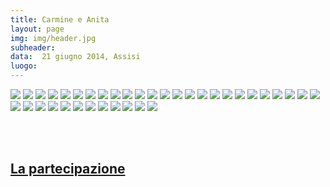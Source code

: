 ```yaml
---
title: Carmine e Anita
layout: page
img: img/header.jpg
subheader:
data:  21 giugno 2014, Assisi
luogo: 
---
```


<img src="gallery/ca-00.jpg" class="" />
<img src="gallery/ca-00b.jpg" class="" />
<img src="gallery/ca-01.jpg" class="" />
<img src="gallery/ca-03.jpg" class="" />
<img src="gallery/ca-04.jpg" class="" />
<img src="gallery/ca-05.jpg" class="" />
<img src="gallery/ca-06.jpg" class="" />
<img src="gallery/ca-07.jpg" class="" />
<img src="gallery/ca-08.jpg" class="" />
<img src="gallery/ca-09.jpg" class="" />
<img src="gallery/ca-10.jpg" class="" />
<img src="gallery/ca-11.jpg" class="" />
<img src="gallery/ca-12.jpg" class="" />
<img src="gallery/ca-13.jpg" class="" />
<img src="gallery/ca-14.jpg" class="" />
<img src="gallery/ca-15.jpg" class="" />
<img src="gallery/ca-16.jpg" class="" />
<img src="gallery/ca-17.jpg" class="" />
<img src="gallery/ca-18.jpg" class="" />
<img src="gallery/ca-19.jpg" class="" />
<img src="gallery/ca-20.jpg" class="" />
<img src="gallery/ca-21.jpg" class="" />
<img src="gallery/ca-22.jpg" class="" />
<img src="gallery/ca-23.jpg" class="" />
<img src="gallery/ca-24.jpg" class="" />
<img src="gallery/ca-25.jpg" class="" />
<img src="gallery/ca-26.jpg" class="" />
<img src="gallery/ca-27.jpg" class="" />
<img src="gallery/ca-28.jpg" class="" />
<img src="gallery/ca-29.jpg" class="" />
<img src="gallery/ca-30.jpg" class="" />
<img src="gallery/ca-31.jpg" class="" />
<img src="gallery/ca-32.jpg" class="" />
<img src="gallery/ca-33.jpg" class="" />
<img src="gallery/ca-34.jpg" class="" />
<img src="gallery/ca-35.jpg" class="" />
<img src="gallery/ca-36.jpg" class="" />


<br> <br>


## [La partecipazione](partecipazione/)
